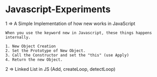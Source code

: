# Javascript-Experiments
1 => A Simple Implementation of how new works in JavaScript

	When you use the keyword new in Javascript, these things happens internally.

	1. New Object Creation
	2. Set the Prototype of New Object.
	3. Call the Constructor and set the "this" (use Apply)
	4. Return the new Object.

2 => Linked List in JS (Add, createLoop, detectLoop)
